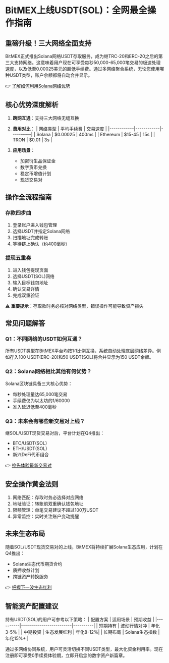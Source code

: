 # BitMEX上线USDT(SOL)：全网最全操作指南

## 重磅升级！三大网络全面支持
BitMEX正式推出Solana网络USDT存取服务，成为继TRC-20和ERC-20之后的第三大支持网络。这意味着用户现在可享受每秒50,000-65,000笔交易的极速处理速度，以及低至0.00025美元的超低手续费。通过多网络聚合系统，无论您使用哪种USDT类型，账户余额都将自动合并显示。

👉 [了解如何利用Solana网络优势](https://bit.ly/okx_welcome)

## 核心优势深度解析
1. **跨网互通**：支持三大网络无缝互换
2. **费用对比**：
   | 网络类型   | 平均手续费 | 交易速度 |
   |------------|------------|----------|
   | Solana     | $0.00025   | 400ms    |
   | Ethereum   | $15-45     | 15s      |
   | TRON       | $0.01      | 3s       |

3. **应用场景**：
   - 加密衍生品保证金
   - 数字货币兑换
   - 稳定币增值计划
   - 现货交易对

## 操作全流程指南
### 存款四步曲
1. 登录账户进入钱包管理
2. 选择USDT并指定Solana网络
3. 扫描地址完成转账
4. 等待链上确认（约400毫秒）

### 提现五重奏
1. 进入钱包提现页面
2. 选择USDT(SOL)网络
3. 输入目标钱包地址
4. 确认交易详情
5. 完成双重验证

⚠️ **重要提示**：存取款时务必核对网络类型，错误操作可能导致资产损失

## 常见问题解答
### Q1：不同网络的USDT如何互通？
所有USDT类型在BitMEX平台均按1:1比例互换，系统自动处理底层网络差异。例如存入100 USDT(ERC-20)和50 USDT(SOL)将合并显示为150 USDT余额。

### Q2：Solana网络相比其他有何优势？
Solana区块链具备三大核心优势：
- 每秒处理量达65,000笔交易
- 手续费仅为以太坊的1/60000
- 准入延迟低至400毫秒

### Q3：未来会有哪些新交易对上线？
继SOL/USDT现货交易对后，平台计划在Q4推出：
- BTC/USDT(SOL)
- ETH/USDT(SOL)
- 新兴DeFi代币组合

👉 [抢先体验最新交易对](https://bit.ly/okx_welcome)

## 安全操作黄金法则
1. 网络匹配：存取时务必选择对应网络
2. 地址验证：转账前双重确认钱包地址
3. 限额管理：单笔交易建议不超过100万USDT
4. 异常监控：实时关注账户变动提醒

## 未来生态布局
随着SOL/USDT现货交易对的上线，BitMEX将持续扩展Solana生态应用，计划在Q4推出：
- Solana生态代币期货合约
- 质押收益计划
- 跨链资产转换服务

👉 [把握下一波生态红利](https://bit.ly/okx_welcome)

## 智能资产配置建议
持有USDT(SOL)的用户可参考以下策略：
| 配置方案 | 适用场景                | 预期收益 |
|----------|-------------------------|----------|
| 短期持有 | 波动行情对冲            | 年化3-5% |
| 中期投资 | 生态发展红利            | 年化8-12%|
| 长期布局 | Solana生态指数          | 年化15%+ |

通过多网络协同系统，用户可灵活切换不同USDT类型，最大化资金利用率。现在注册即可享受0手续费体验期，立即开启您的数字资产新篇章。